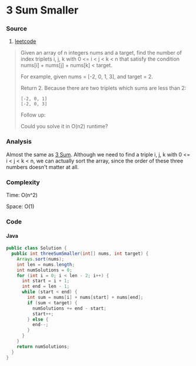 # 3 Sum Smaller
### Source
1. [leetcode](https://leetcode.com/problems/3sum-smaller/)

> Given an array of n integers nums and a target, find the number of index triplets i, j, k with 0 <= i < j < k < n that satisfy the condition nums[i] + nums[j] + nums[k] < target.
> 
> For example, given nums = [-2, 0, 1, 3], and target = 2.
>
> Return 2. Because there are two triplets which sums are less than 2:
>
>     [-2, 0, 1]
>     [-2, 0, 3]
>
> Follow up:
>
> Could you solve it in O(n2) runtime?

### Analysis
Almost the same as [3 Sum](3_sum.md). Although we need to find a triple i, j, k with 0 <= i < j < k < n, we can actually sort the array, since the order of these three numbers doesn't matter at all. 

### Complexity
Time: O(n^2)

Space: O(1)

### Code
#### Java
```java
public class Solution {
  public int threeSumSmaller(int[] nums, int target) {
    Arrays.sort(nums);
    int len = nums.length;
    int numSolutions = 0;
    for (int i = 0; i < len - 2; i++) {
      int start = i + 1;
      int end = len - 1;
      while (start < end) {
        int sum = nums[i] + nums[start] + nums[end];
        if (sum < target) {
          numSolutions += end - start;
          start++;
        } else {
          end--;
        }
      }
    }
    return numSolutions;
  }
}
```
